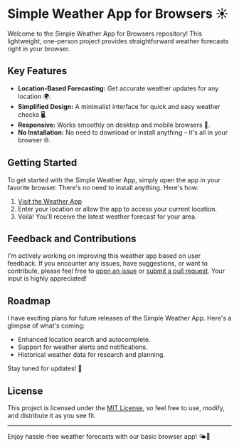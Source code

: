 # Simple Weather App for Browsers ☀️

Welcome to the Simple Weather App for Browsers repository! This lightweight, one-person project provides straightforward weather forecasts right in your browser.

## Key Features
- **Location-Based Forecasting:** Get accurate weather updates for any location 🌍.
- **Simplified Design:** A minimalist interface for quick and easy weather checks 🖥️.
- **Responsive:** Works smoothly on desktop and mobile browsers 📱.
- **No Installation:** No need to download or install anything – it's all in your browser 🌐.

## Getting Started
To get started with the Simple Weather App, simply open the app in your favorite browser. There's no need to install anything. Here's how:

1. [Visit the Weather App](www.weather.justmichu.pl)
2. Enter your location or allow the app to access your current location.
3. Voilà! You'll receive the latest weather forecast for your area.

## Feedback and Contributions
I'm actively working on improving this weather app based on user feedback. If you encounter any issues, have suggestions, or want to contribute, please feel free to [open an issue](https://github.com/yourusername/weather-app/issues) or [submit a pull request](https://github.com/yourusername/weather-app/pulls). Your input is highly appreciated!

## Roadmap
I have exciting plans for future releases of the Simple Weather App. Here's a glimpse of what's coming:
- Enhanced location search and autocomplete.
- Support for weather alerts and notifications.
- Historical weather data for research and planning.

Stay tuned for updates! 🚀

## License
This project is licensed under the [MIT License](LICENSE), so feel free to use, modify, and distribute it as you see fit.

---

Enjoy hassle-free weather forecasts with our basic browser app! 🌤️🌈

